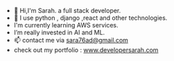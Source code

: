 - 👋 Hi,I'm Sarah. a full stack developer.
- 🌱 I use python , django ,react and other technologies.
- I'm currently learning AWS services.
- I’m really invested in AI and ML.
- 📫 contact me via sara76ad@gmail.com
- check out my portfolio : www.developersarah.com

